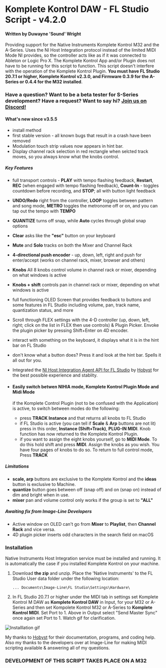 # Komplete Kontrol DAW - FL Studio Script - v4.2.0

#### Written by Duwayne 'Sound' Wright

Providing support for the Native Instruments Komplete Kontrol M32 and the A-Series. Uses the NI Host Integration protocol instead of the limited MIDI Mode NI provides, so the controller acts like as if it was connected to Ableton or Logic Pro X. The Komplete Kontrol App and/or Plugin does not have to be running for this script to function. This script doesn't interfere with the operation of the Komplete Kontrol Plugin. **You must have FL Studio 20.7.1 or higher, Komplete Kontrol v2.3.0, and Firmware 0.3.9 for the A-Series or 0.4.4 for the M32 installed**. 

### Have a question? Want to be a beta tester for S-Series development? Have a request? Want to say hi? [Join us on Discord!](https://discord.gg/GeTTWBV "FL Studio NI on Discord")


#### What's new since v3.5.5
* install method
* first stable version - all known bugs that result in a crash have been removed
* Modulation touch strip values now appears in hint bar.
* Display channel rack selection in red rectangle when selcted track moves, so you always know what the knobs control.

##### Key Features
* full transport controls - **PLAY** with tempo flashing feedback, **Restart**, **REC** (when engaged with tempo flashing feedback), **Count-In** - toggles countdown before recording, and **STOP**; all with button light feedback
* **UNDO/Redo** right from the controller, **LOOP** toggles between pattern and song mode, **METRO** toggles the metronome off or on, and you can tap out the tempo with **TEMPO** 
* **QUANTIZE** turns off snap, while **Auto** cycles through global snap options
* **Clear** asks like the **"esc"** button on your keyboard
* **Mute** and **Solo** tracks on both the Mixer and Channel Rack

* **4-directional push encoder** - up, down, left, right and push for enter/accept (works on channel rack, mixer, browser and others)
* **Knobs** All 8 knobs control volume in channel rack or mixer, depending on what windows is active
* **Knobs + shift** controls pan in channel rack or mixer, depending on what windows is active

* full functioning OLED Screen that provides feedback to buttons and some features in FL Studio including volume, pan, track name, quantization status, and more

* Scroll through FLEX settings with the 4-D controller (up, down, left, right; click on the list in FLEX then use controls) & Plugin Picker. Envoke the plugin picker by pressing 
  Shift+Enter on 4D encoder.

* interact with something on the keyboard, it displays what it is in the hint bar on FL Studio
* don't know what a button does? Press it and look at the hint bar. Spells it all out for you.

* Integrated the [NI Host Integration Agent API for FL Studio](https://github.com/hobyst/flmidi-nihia  "NIHIA by Hobyst") by [Hobyst](https://github.com/hobyst  "Hobyst Github") for the best possible experience and stablity.

* #### Easily switch betwen NIHIA mode, Komplete Kontrol Plugin Mode and Midi Mode

  if the Komplete Control Plugin (not to be confused with the Application) is active, to switch between modes do the following:
  * press **TRACK Instance** and that returns all knobs to FL Studio
  * if FL Studio is active (you can tell if **Scale** & **Arp** buttons are not lit) press in this order, 
    **Instance (Shift+Track)**, **PLUG-IN MIDI**. Knob function has now returned to the Komplete Kontrol Plugin.
  * if you want to assign the eight knobs yourself, go to **MIDI Mode**. To do this hold shift and press **MIDI**. Assign the knobs as you wish. You have four pages of knobs to do so. To return to full control mode, Press **TRACK**

##### Limitations
* **scale, arp** buttons are exclusive to the Komplete Kontrol and the **ideas** button is exclusive to Machine. 
* **quantize** button goes between off (snap off) and on (snap on) instead of dim and bright when in use.
* **mixer** pan and volume control only works if the group is set to **"ALL"**

##### Awaiting fix from Image-Line Developers
* Active window on OLED can't go from **Mixer** to **Playlist**, then **Channel Rack** and vice versa.
* 4D plugin picker inserts odd characters in the search field on macOS



### Installation 

Native Instruments Host Integration service must be installed and running. It is automatically the case
if you installed Komplete Kontrol on your machine.

1. Download **the zip** and unzip. Place the 'Native Instruments' to the FL Studio User data 
folder under the following location:

   ```... Documents\Image-Line\FL Studio\Settings\Hardware\```  

2. In FL Studio 20.7.1 or higher under the MIDI tab in settings set Komplete Kontrol M DAW as **Komplete Kontrol DAW** in Input, for your M32 or A-Series and then set Kompolete Kontrol M32 or A-Series to **Komplete Kontrol MIDI**. Set Port to 1. Above in Output select "Send Master Sync" once again set Port to 1. Watch gif for clarification.

![Installlation gif](/images/install.gif)


My thanks to [Hobyst](https://github.com/hobyst) for their documentation, programs, and coding help. Also my thanks to the developers over at Image-Line for making MIDI scripting available & answering all of my questions.

### **DEVELOPMENT OF THIS SCRIPT TAKES PLACE ON A M32**


